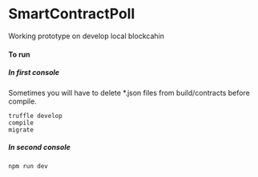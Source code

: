 # SmartContractPoll
Working prototype on develop local blockcahin
#### To run 
##### In first console
Sometimes you will have to delete *.json files from build/contracts before compile.
```
truffle develop
compile
migrate
```
##### In second console
```
npm run dev
```
